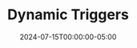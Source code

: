 ---
layout: ext_single
title: Dynamic Triggers
slug: dynamic-triggers
desc: Attach triggers to buttons dynamically via SAMMI commands
category: utilities
date: '2024-07-15T00:00:00-05:00'
permalink: extensions/utilities/:slug
download_url: https://christinak.itch.io/dynamic-triggers
developer_name: Christina K.
developer_url: https://christinak.itch.io
icon_local: dynamic_triggers.png
trailer: https://www.youtube.com/embed/LW99bDilbLU
screenshots_local: dynamic-triggers_ss.png
version: 1.1
sammi_version: 2024.1.1
platform: Any
overview: |
    **Dynamic Triggers** is an extension that allows you to attach triggers to buttons dynamically via SAMMI commands.  
    These triggers work in the same way as your regular button triggers, but you can attach them to buttons on the fly.

    **Features**  
    - Add a dynamic trigger to a button (persists through SAMMI resets, must be readded between SAMMI restarts)
    - Modify an existing dynamic trigger
    - Remove a dynamic trigger from a button
    - See all active dynamic triggers

    **Supported Triggers**
    - Twitch Chat Message
    - Youtube Chat Message
    - Extension
    - SAMMI Voice
    - Webhook

    Other triggers will be considered based on custom commissions./
    Timers and hotkeys as DT will not work, please keep that in mind for any future suggestions.

    Comes with a premade deck with all available commands and explanations.

    **Important Notes**
    This extension may stop working if there are any significant updates to SAMMI Core. If that happens, please contact the developer for an update.  
    
setup: |
    1. Ensure you're on the latest version of SAMMI.
    2. Install the extension. 
    3. Press the red **INIT** button or reload your Bridge, and wait for an alert the extension is loaded. You only need to do this once, as it will load automatically whenever you connect to Bridge.
    4. Review the premade deck "Dynamic Triggers" for all available extension commands.

    **Important Note**\
    Please give the extension a few seconds to initiate on SAMMI startup./
    This extension may stop working if there are any significant updates to SAMMI Core. If that happens, please contact the developer for an update.

    #### Useful Tips
    - DTs work the same as temporarily attaching a trigger to the end of the button triggers
    - DTs do not override your existing button triggers
    - DTs follow the exact same rules as regular button triggers, e.g. they won't work if the button is blocked or the deck is disabled
    - DTs support variables! You can freely modify them on the fly and, for example, change the message or who should be allowed to trigger the button.
    - DTs do NOT reset when you reset SAMMI. They will stay active until:
        1. You remove them one by one using `Dynamic Triggers: Remove Trigger` command 
        2. You use `Dynamic Triggers: Clear All Triggers` command.
        3. You completely close and reopen SAMMI.

    #### Available Commands  
    

    ##### Add or Modify Dynamic Trigger
    **Command Name:** `Dynamic Triggers: Add/Modify Trigger`  

    Create a new dynamic trigger or modify an existing one. 

    **Applicable for all dynamic trigger types**: 

    | Box Name | Explanation |
    |-------|--------|
    | Button ID | Button ID to attach or modify the trigger to. Leave empty to attach it to the current button. |
    | Group ID | Input Group ID if you want the trigger to respect Group queue. Else leave empty. |
    | Trigger ID | ID to identify your trigger, can be anything. Use this ID to modify or delete the trigger. |
    {:class='table table-secondary w-auto table-hover text-break'}

    **DT: Twitch Chat Message**

    | Box Name | Explanation |
    |-------|--------|
    |Message|Twitch Chat message to trigger the button.|
    |Username|Twitch username to trigger the button. Leave empty to allow all users.|
    |Only Allow |Select if you want to allow only Broadcaster/Moderator/VIP to trigger the button.|
    | Subscriber | Select if you want to allow only Subscribers to trigger the button.|
    |Founder|Select if you want to allow only the channel founder to trigger the button.|
    |EW| Allow Empty Wildcard|
    |CS| Case Sensitive|
    {:class='table table-secondary w-auto table-hover text-break'}

    **DT: Youtube Chat Message**

    | Box Name | Explanation |
    |-------|--------|
    |Message|Youtube Chat message to trigger the button.|
    |Broadcaster Only|Select if you want to allow only the broadcaster to trigger the button.|
    |Mod|Select if you want to allow only Moderators to trigger the button.|
    |Verified|Select if you want to allow only verified users to trigger the button.|
    |EW| Allow Empty Wildcard|
    |CS| Case Sensitive|
    {:class='table table-secondary w-auto table-hover text-break'}

    **DT: Extension**

    | Box Name | Explanation |
    |-------|--------|
    |Message|Extension message to trigger the button.|
    {:class='table table-secondary w-auto table-hover text-break'}


    **DT: SAMMI Voice**
    <div class="alert alert-warning mt-3" role="alert">The trigger must be already added to SAMMI Voice.</div>
    

    | Box Name | Explanation |
    |-------|--------|
    |Command|SAMMI Voice command to trigger the button.|
    {:class='table table-secondary w-auto table-hover text-break'}

    **DT: Webhook**

    | Box Name | Explanation |
    |-------|--------|
    |Trigger|Webhook trigger to trigger the button.|
    {:class='table table-secondary w-auto table-hover text-break'}

    <br>

    ##### Remove Dynamic Trigger
    **Command Name:** `Dynamic Triggers: Remove Trigger`  

    Remove a dynamic trigger from a button. The trigger is removed as soon as the command runs. 

    | Box Name | Explanation |
    |-------|--------|
    | Trigger ID | ID of the dynamic trigger to remove. |
    {:class='table table-secondary w-auto table-hover text-break'}

    <br>

    ##### Remove All Dynamic Triggers
    **Command Name:** `Dynamic Triggers: Clear All Triggers`  

    Removes all dynamic triggers from all buttons. There might be 100-200ms delay to remove all triggers.
privacy_collect: false
---